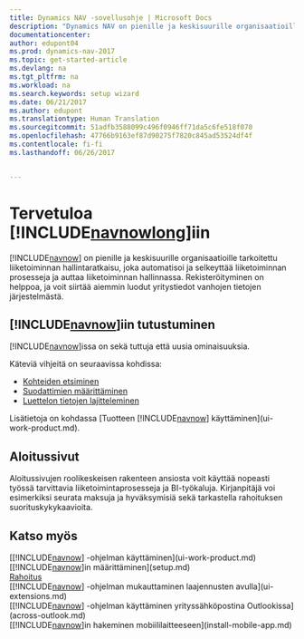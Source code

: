 ```yaml
---
title: Dynamics NAV -sovellusohje | Microsoft Docs
description: "Dynamics NAV on pienille ja keskisuurille organisaatioille tarkoitettu liiketoiminnan hallintaratkaisu, joka automatisoi ja selkeyttää liiketoiminnan prosesseja ja auttaa liiketoiminnan hallinnassa."
documentationcenter: 
author: edupont04
ms.prod: dynamics-nav-2017
ms.topic: get-started-article
ms.devlang: na
ms.tgt_pltfrm: na
ms.workload: na
ms.search.keywords: setup wizard
ms.date: 06/21/2017
ms.author: edupont
ms.translationtype: Human Translation
ms.sourcegitcommit: 51adfb3588099c496f0946ff71da5c6fe518f070
ms.openlocfilehash: 47766b9163ef87d90275f7820c845ad53524df4f
ms.contentlocale: fi-fi
ms.lasthandoff: 06/26/2017


---
```


# <a name="welcome-to-includenavnowlongincludesnavnowlongmdmd"></a>Tervetuloa [!INCLUDE[navnowlong](includes/navnowlong_md.md)]iin
[!INCLUDE[navnow](includes/navnow_md.md)] on pienille ja keskisuurille organisaatioille tarkoitettu liiketoiminnan hallintaratkaisu, joka automatisoi ja selkeyttää liiketoiminnan prosesseja ja auttaa liiketoiminnan hallinnassa. Rekisteröityminen on helppoa, ja voit siirtää aiemmin luodut yritystiedot vanhojen tietojen järjestelmästä.

## <a name="get-to-know-includenavnowincludesnavnowmdmd"></a>[!INCLUDE[navnow](includes/navnow_md.md)]iin tutustuminen
[!INCLUDE[navnow](includes/navnow_md.md)]issa on sekä tuttuja että uusia ominaisuuksia.  

Käteviä vihjeitä on seuraavissa kohdissa:  

* [Kohteiden etsiminen](ui-search.md)  
* [Suodattimien määrittäminen](ui-enter-criteria-filters.md)  
* [Luettelon tietojen lajitteleminen](ui-sorting.md)  

Lisätietoja on kohdassa [Tuotteen [!INCLUDE[navnow](includes/navnow_md.md)] käyttäminen](ui-work-product.md).  

## <a name="the-home-pages"></a>Aloitussivut
Aloitussivujen roolikeskeisen rakenteen ansiosta voit käyttää nopeasti työssä tarvittavia liiketoimintaprosesseja ja BI-työkaluja. Kirjanpitäjä voi esimerkiksi seurata maksuja ja hyväksymisiä sekä tarkastella rahoituksen suorituskykykaavioita.  

## <a name="see-also"></a>Katso myös
[[!INCLUDE[navnow](includes/navnow_md.md)] -ohjelman käyttäminen](ui-work-product.md)  
[[!INCLUDE[navnow](includes/navnow_md.md)]in määrittäminen](setup.md)  
[Rahoitus](finance-setup.md)  
[[!INCLUDE[navnow](includes/navnow_md.md)] -ohjelman mukauttaminen laajennusten avulla](ui-extensions.md)  
[[!INCLUDE[navnow](includes/navnow_md.md)] -ohjelman käyttäminen yrityssähköpostina Outlookissa](across-outlook.md)  
[[!INCLUDE[navnow](includes/navnow_md.md)]in hakeminen mobiililaitteeseen](install-mobile-app.md)  

